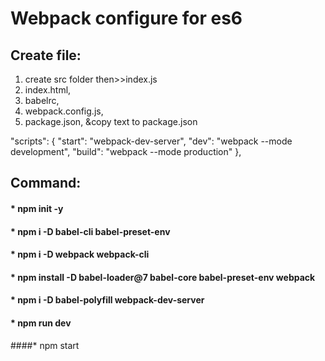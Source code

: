 # Webpack configure for es6

## Create file:
1. create src folder then>>index.js
2. index.html,
2. babelrc,
3. webpack.config.js,
4. package.json,
 &copy text to package.json

"scripts": {
      "start": "webpack-dev-server",
      "dev": "webpack --mode development",
      "build": "webpack --mode production"
},
## Command:
#### * npm init -y
#### * npm i -D babel-cli babel-preset-env
#### * npm i -D webpack webpack-cli
#### * npm install -D babel-loader@7 babel-core babel-preset-env webpack
#### * npm i -D babel-polyfill webpack-dev-server

#### * npm run dev
####* npm start
